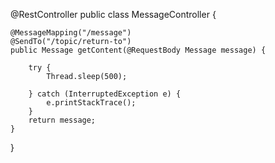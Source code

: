 
@RestController
public class MessageController {

    @MessageMapping("/message")
    @SendTo("/topic/return-to")
    public Message getContent(@RequestBody Message message) {

        try {
            Thread.sleep(500);

        } catch (InterruptedException e) {
            e.printStackTrace();
        }
        return message;
    }

}
